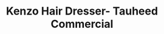 ---
title: "Kenzo Hair Dresser- Tauheed Commercial"
url: /karachi/kenzo-hair-dresser-tauheed-commercial/
shop: Friseur
---